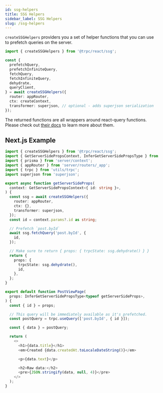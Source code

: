 ```yaml
---
id: ssg-helpers
title: SSG Helpers
sidebar_label: SSG Helpers
slug: /ssg-helpers
---
```


`createSSGHelpers` providers you a set of helper functions that you can use to prefetch queries on the server.

```ts
import { createSSGHelpers } from '@trpc/react/ssg';

const {
  prefetchQuery,
  prefetchInfiniteQuery,
  fetchQuery,
  fetchInfiniteQuery,
  dehydrate,
  queryClient,
} = await createSSGHelpers({
  router: appRouter,
  ctx: createContext,
  transformer: superjson, // optional - adds superjson serialization
});
```

The returned functions are all wrappers around react-query functions. Please check out [their docs](https://react-query.tanstack.com/overview) to learn more about them.

## Next.js Example

```ts
import { createSSGHelpers } from '@trpc/react/ssg';
import { GetServerSidePropsContext, InferGetServerSidePropsType } from 'next';
import { prisma } from 'server/context';
import { appRouter } from 'server/routers/_app';
import { trpc } from 'utils/trpc';
import superjson from 'superjson';

export async function getServerSideProps(
  context: GetServerSidePropsContext<{ id: string }>,
) {
  const ssg = await createSSGHelpers({
    router: appRouter,
    ctx: {},
    transformer: superjson,
  });
  const id = context.params?.id as string;

  // Prefetch `post.byId`
  await ssg.fetchQuery('post.byId', {
    id,
  });

  // Make sure to return { props: { trpcState: ssg.dehydrate() } }
  return {
    props: {
      trpcState: ssg.dehydrate(),
      id,
    },
  };
}

export default function PostViewPage(
  props: InferGetServerSidePropsType<typeof getServerSideProps>,
) {
  const { id } = props;

  // This query will be immediately available as it's prefetched.
  const postQuery = trpc.useQuery(['post.byId', { id }]);

  const { data } = postQuery;

  return (
    <>
      <h1>{data.title}</h1>
      <em>Created {data.createdAt.toLocaleDateString()}</em>

      <p>{data.text}</p>

      <h2>Raw data:</h2>
      <pre>{JSON.stringify(data, null, 4)}</pre>
    </>
  );
}
```
